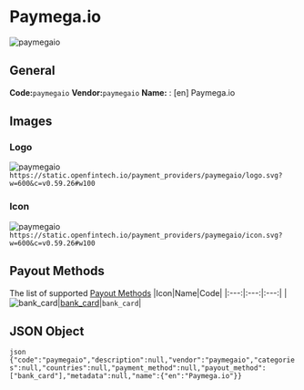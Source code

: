 # Paymega.io 
![paymegaio](https://static.openfintech.io/payment_providers/paymegaio/logo.svg?w=600&c=v0.59.26#w100) 
## General 
**Code:**`paymegaio` 
**Vendor:**`paymegaio` 
**Name:** 
:	[en] Paymega.io 
## Images 
### Logo 
![paymegaio](https://static.openfintech.io/payment_providers/paymegaio/logo.svg?w=600&c=v0.59.26#w100) 
``` https://static.openfintech.io/payment_providers/paymegaio/logo.svg?w=600&c=v0.59.26#w100 ``` 
### Icon 
![paymegaio](https://static.openfintech.io/payment_providers/paymegaio/icon.svg?w=600&c=v0.59.26#w100) 
``` https://static.openfintech.io/payment_providers/paymegaio/icon.svg?w=600&c=v0.59.26#w100 ``` 
## Payout Methods 
The list of supported [Payout Methods](#) 
|Icon|Name|Code| 
|:---:|:---:|:---:| 
|![bank_card](https://static.openfintech.io/payout_methods/bank_card/icon.png?w=278&c=v0.59.26#w40)|[bank_card](#)|`bank_card`| 
 
## JSON Object 
```json {"code":"paymegaio","description":null,"vendor":"paymegaio","categories":null,"countries":null,"payment_method":null,"payout_method":["bank_card"],"metadata":null,"name":{"en":"Paymega.io"}} ``` 
